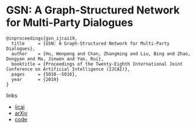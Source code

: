 # GSN: A Graph-Structured Network for Multi-Party Dialogues

```
@inproceedings{gsn_ijcai19,
  title     = {GSN: A Graph-Structured Network for Multi-Party Dialogues},
  author    = {Hu, Wenpeng and Chan, Zhangming and Liu, Bing and Zhao, Dongyan and Ma, Jinwen and Yan, Rui},
  booktitle = {Proceedings of the Twenty-Eighth International Joint Conference on Artificial Intelligence (IJCAI)},
  pages     = {5010--5016},
  year      = {2019}
}
```

links
- [ijcai](https://www.ijcai.org/proceedings/2019/696)
- [arXiv](https://arxiv.org/abs/1905.13637)
- [code](https://github.com/morning-dews/GSN-Dialogues)

